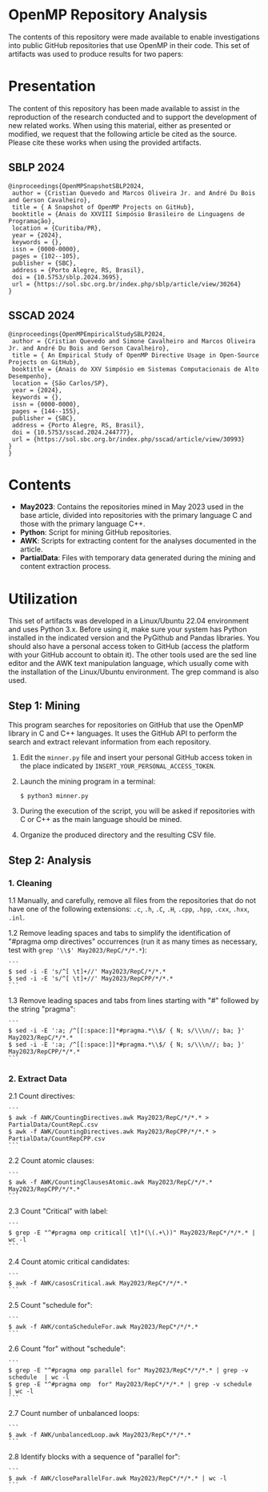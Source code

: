 # OpenMP Repository Analysis
The contents of this repository were made available to enable investigations into public GitHub repositories that use OpenMP in their code. This set of artifacts was used to produce results for two papers:
# Presentation
The content of this repository has been made available to assist in the reproduction of the research conducted and to support the development of new related works. When using this material, either as presented or modified, we request that the following article be cited as the source. Please cite these works when using the provided artifacts.

## SBLP 2024
```
@inproceedings{OpenMPSnapshotSBLP2024,
 author = {Cristian Quevedo and Marcos Oliveira Jr. and André Du Bois and Gerson Cavalheiro},
 title = { A Snapshot of OpenMP Projects on GitHub},
 booktitle = {Anais do XXVIII Simpósio Brasileiro de Linguagens de Programação},
 location = {Curitiba/PR},
 year = {2024},
 keywords = {},
 issn = {0000-0000},
 pages = {102--105},
 publisher = {SBC},
 address = {Porto Alegre, RS, Brasil},
 doi = {10.5753/sblp.2024.3695},
 url = {https://sol.sbc.org.br/index.php/sblp/article/view/30264}
}
```
## SSCAD 2024
```
@inproceedings{OpenMPEmpiricalStudySBLP2024,
 author = {Cristian Quevedo and Simone Cavalheiro and Marcos Oliveira Jr. and André Du Bois and Gerson Cavalheiro},
 title = { An Empirical Study of OpenMP Directive Usage in Open-Source Projects on GitHub},
 booktitle = {Anais do XXV Simpósio em Sistemas Computacionais de Alto Desempenho},
 location = {São Carlos/SP},
 year = {2024},
 keywords = {},
 issn = {0000-0000},
 pages = {144--155},
 publisher = {SBC},
 address = {Porto Alegre, RS, Brasil},
 doi = {10.5753/sscad.2024.244777},
 url = {https://sol.sbc.org.br/index.php/sscad/article/view/30993}
}
}
```


# Contents
- **May2023**: Contains the repositories mined in May 2023 used in the base article, divided into repositories with the primary language C and those with the primary language C++.
- **Python**: Script for mining GitHub repositories.
- **AWK**: Scripts for extracting content for the analyses documented in the article.
- **PartialData**: Files with temporary data generated during the mining and content extraction process.

# Utilization
This set of artifacts was developed in a Linux/Ubuntu 22.04 environment and uses Python 3.x. Before using it, make sure your system has Python installed in the indicated version and the PyGithub and Pandas libraries. You should also have a personal access token to GitHub (access the platform with your GitHub account to obtain it). The other tools used are the sed line editor and the AWK text manipulation language, which usually come with the installation of the Linux/Ubuntu environment. The grep command is also used.

## Step 1: Mining
This program searches for repositories on GitHub that use the OpenMP library in C and C++ languages. It uses the GitHub API to perform the search and extract relevant information from each repository.

1. Edit the `minner.py` file and insert your personal GitHub access token in the place indicated by `INSERT_YOUR_PERSONAL_ACCESS_TOKEN`.
2. Launch the mining program in a terminal:
   
    ```
    $ python3 minner.py
    ```
4. During the execution of the script, you will be asked if repositories with C or C++ as the main language should be mined.
5. Organize the produced directory and the resulting CSV file.

## Step 2: Analysis

### 1. Cleaning
1.1 Manually, and carefully, remove all files from the repositories that do not have one of the following extensions: `.c`, `.h`, `.C`, `.H`, `.cpp`, `.hpp`, `.cxx`, `.hxx`, `.inl`.

1.2 Remove leading spaces and tabs to simplify the identification of "#pragma omp directives" occurrences (run it as many times as necessary, test with `grep '\\$' May2023/RepC/*/*.*`):

    ```
    $ sed -i -E 's/^[ \t]+//' May2023/RepC/*/*.*
    $ sed -i -E 's/^[ \t]+//' May2023/RepCPP/*/*.*
    ```

1.3 Remove leading spaces and tabs from lines starting with "#" followed by the string "pragma":

    ```
    $ sed -i -E ':a; /^[[:space:]]*#pragma.*\\$/ { N; s/\\\n//; ba; }' May2023/RepC/*/*.*
    $ sed -i -E ':a; /^[[:space:]]*#pragma.*\\$/ { N; s/\\\n//; ba; }' May2023/RepCPP/*/*.*
    ```

### 2. Extract Data

2.1 Count directives:

    ```
    $ awk -f AWK/CountingDirectives.awk May2023/RepC/*/*.* > PartialData/CountRepC.csv
    $ awk -f AWK/CountingDirectives.awk May2023/RepCPP/*/*.* > PartialData/CountRepCPP.csv
    ```

2.2 Count atomic clauses:

    ```
    $ awk -f AWK/CountingClausesAtomic.awk May2023/RepC/*/*.* May2023/RepCPP/*/*.*
    ```

2.3 Count "Critical" with label:

    ```
    $ grep -E "^#pragma omp critical[ \t]*(\(.+\))" May2023/RepC*/*/*.* | wc -l
    ```

2.4 Count atomic critical candidates:

    ```
    $ awk -f AWK/casosCritical.awk May2023/RepC*/*/*.*
    ```

2.5 Count "schedule for":

    ```
    $ awk -f AWK/contaScheduleFor.awk May2023/RepC*/*/*.*
    ```

2.6 Count "for" without "schedule":

    ```
    $ grep -E "^#pragma omp parallel for" May2023/RepC*/*/*.* | grep -v schedule  | wc -l
    $ grep -E "^#pragma omp  for" May2023/RepC*/*/*.* | grep -v schedule  | wc -l
    ```

2.7 Count number of unbalanced loops:

    ```
    $ awk -f AWK/unbalancedLoop.awk May2023/RepC*/*/*.*
    ```

2.8 Identify blocks with a sequence of "parallel for":

    ```
    $ awk -f AWK/closeParallelFor.awk May2023/RepC*/*/*.* | wc -l
    ```

